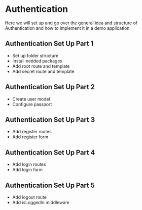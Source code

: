 # Authentication

Here we will set up and go over the general idea and structure of Authentication and how to implement it in a demo application.

## Authentication Set Up Part 1
* Set up folder structure 
* Install nedded packages
* Add root route and template
* Add secret route and template

## Authentication Set Up Part 2
* Create user model
* Configure passport

## Authentication Set Up Part 3
* Add register routes
* Add register form

## Authentication Set Up Part 4
* Add login routes
* Add login form

## Authentication Set Up Part 5
* Add logout route
* Add isLoggedIn middleware